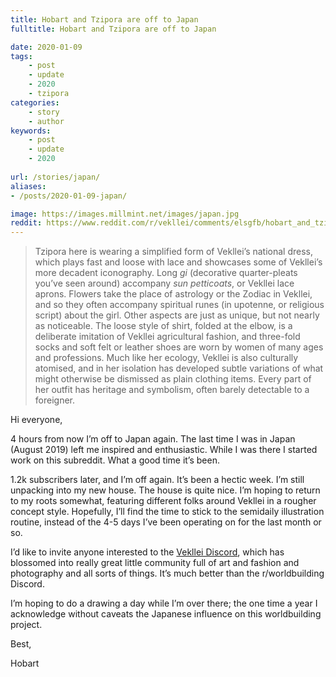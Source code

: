 ```yaml
---
title: Hobart and Tzipora are off to Japan
fulltitle: Hobart and Tzipora are off to Japan

date: 2020-01-09
tags:
    - post
    - update
    - 2020
    - tzipora
categories:
    - story
    - author
keywords:
    - post
    - update
    - 2020
    
url: /stories/japan/
aliases:
- /posts/2020-01-09-japan/

image: https://images.millmint.net/images/japan.jpg
reddit: https://www.reddit.com/r/vekllei/comments/elsgfb/hobart_and_tzipora_are_off_to_japan/
---
```


>Tzipora here is wearing a simplified form of Vekllei’s national dress, which plays fast and loose with lace and showcases some of Vekllei’s more decadent iconography. Long *gi* (decorative quarter-pleats you’ve seen around) accompany *sun petticoats*, or Vekllei lace aprons. Flowers take the place of astrology or the Zodiac in Vekllei, and so they often accompany spiritual runes (in upotenne, or religious script) about the girl. Other aspects are just as unique, but not nearly as noticeable. The loose style of shirt, folded at the elbow, is a deliberate imitation of Vekllei agricultural fashion, and three-fold socks and soft felt or leather shoes are worn by women of many ages and professions. Much like her ecology, Vekllei is also culturally atomised, and in her isolation has developed subtle variations of what might otherwise be dismissed as plain clothing items. Every part of her outfit has heritage and symbolism, often barely detectable to a foreigner.

Hi everyone,

4 hours from now I’m off to Japan again. The last time I was in Japan (August 2019) left me inspired and enthusiastic. While I was there I started work on this subreddit. What a good time it’s been.

1.2k subscribers later, and I’m off again. It’s been a hectic week. I’m still unpacking into my new house. The house is quite nice. I’m hoping to return to my roots somewhat, featuring different folks around Vekllei in a rougher concept style. Hopefully, I’ll find the time to stick to the semidaily illustration routine, instead of the 4-5 days I’ve been operating on for the last month or so.

I’d like to invite anyone interested to the [Vekllei Discord](https://discord.gg/gpatU6H), which has blossomed into really great little community full of art and fashion and photography and all sorts of things. It’s much better than the r/worldbuilding Discord.

I’m hoping to do a drawing a day while I’m over there; the one time a year I acknowledge without caveats the Japanese influence on this worldbuilding project.

Best,

Hobart
